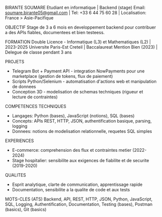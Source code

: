 BIRANTE SOUMARE
Etudiant en informatique | Backend (stage)
Email: soumare.birante05@gmail.com | Tel: +33 6 44 75 60 28 | Localisation: France > Asie-Pacifique

OBJECTIF
Stage de 3 a 6 mois en developpement backend pour contribuer a des APIs fiables, documentees et bien testeess.

FORMATION
Double Licence - Informatique (L3) et Mathematiques (L2) | 2023-2025
Universite Paris-Est Creteil | Baccalaureat Mention Bien (2023) | Delegue de classe pendant 3 ans

PROJETS
- Telegram Bot + Payment API - integration NowPayments pour une marketplace (gestion de tokens, flux de paiement)
- Scripts Python/Selenium - automatisation d'actions web et manipulation de donnees
- Conception 3D - modelisation de schemas techniques (rigueur et lecture de contraintes)

COMPETENCES TECHNIQUES
- Langages: Python (bases), JavaScript (notions), SQL (bases)
- Concepts: APIs REST, HTTP, JSON, authentification basique, parsing, logging
- Donnees: notions de modelisation relationnelle, requetes SQL simples

EXPERIENCES
- E-commerce: comprehension des flux et contraintes metier (2022-2024)
- Stage hospitalier: sensibilite aux exigences de fiabilite et de securite (2019-2020)

QUALITES
- Esprit analytique, clarte de communication, apprentissage rapide
- Documentation, sensibilite a la qualite de code et aux tests

MOTS-CLES (ATS)
Backend, API, REST, HTTP, JSON, Python, JavaScript, SQL, Logging, Authentification, Documentation, Testing (bases), Postman (basics), Git (basics)

